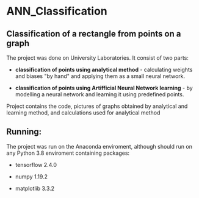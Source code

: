 # ANN_Classification
## Classification of a rectangle from points on a graph

The project was done on University Laboratories. It consist of two parts:

  - **classification of points using analytical method** - calculating weights and biases "by hand" and applying them as a small neural network.
  
  - **classification of points using Artifficial Neural Network learning** - by modelling a neural network and learning it using predefined points.

Project contains the code, pictures of graphs obtained by analytical and learning method, and calculations used for analytical method

## Running:
The project was run on the Anaconda enviroment, although should run on any Python 3.8 enviroment containing packages:

- tensorflow 2.4.0

- numpy 1.19.2

- matplotlib 3.3.2
